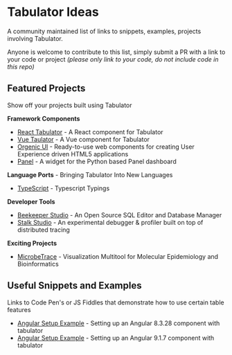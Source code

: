 # Tabulator Ideas
A community maintained list of links to snippets, examples, projects involving Tabulator.

Anyone is welcome to contribute to this list, simply submit a PR with a link to your code or project *(please only link to your code, do not include code in this repo)*

## Featured Projects
Show off your projects built using Tabulator

**Framework Components**
  * [React Tabulator](https://github.com/ngduc/react-tabulator) - A React component for Tabulator
  * [Vue Taulator](https://vue-tabulator.netlify.app/) - A Vue component for Tabulator
  * [Orgenic UI](https://orgenic.org/) - Ready-to-use web components for creating User Experience driven HTML5 applications
  * [Panel](https://awesome-panel.readthedocs.io/en/latest/packages/awesome-panel-extensions/index.html#tabulator) - A widget for the Python based Panel dashboard
  
**Language Ports** - Bringing Tabulator Into New Languages
  * [TypeScript](https://github.com/Jojoshua/TypedTabulator) - Typescript Typings

**Developer Tools**
   * [Beekeeper Studio](https://www.beekeeperstudio.io/) - An Open Source SQL Editor and Database Manager 
   * [Stalk Studio](https://github.com/dgurkaynak/stalk-studio) - An experimental debugger & profiler built on top of distributed tracing

**Exciting Projects**
  * [MicrobeTrace](https://microbetrace.cdc.gov/MicrobeTrace/) - Visualization Multitool for Molecular Epidemiology and Bioinformatics


## Useful Snippets and Examples

Links to Code Pen's or JS Fiddles that demonstrate how to use certain table features

* [Angular Setup Example](https://github.com/Fr1edrick/AngularTabulator) - Setting up an Angular 8.3.28 component with tabulator
* [Angular Setup Example](https://github.com/David-Mawer/tabulator-angular-sample) - Setting up an Angular 9.1.7 component with tabulator

